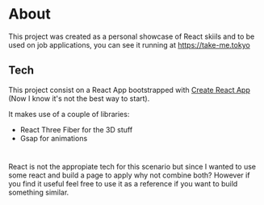 # About

This project was created as a personal showcase of React skiils and to be used on job applications, you can see it running at https://take-me.tokyo




## Tech

This project consist on a React App bootstrapped with [Create React App](https://github.com/facebook/create-react-app) (Now I know it's not the best way to start).

It makes use of a couple of libraries:

- React Three Fiber for the 3D stuff
- Gsap for animations


#

React is not the appropiate tech for this scenario but since I wanted to use some react and build a page to apply why not combine both? However if you find it useful feel free to use it as a reference if you want to build something similar.
